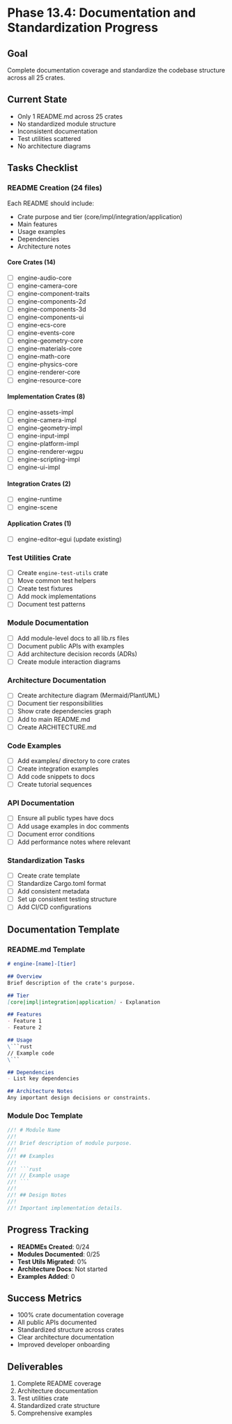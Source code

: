 # Phase 13.4: Documentation and Standardization Progress

## Goal
Complete documentation coverage and standardize the codebase structure across all 25 crates.

## Current State
- Only 1 README.md across 25 crates
- No standardized module structure
- Inconsistent documentation
- Test utilities scattered
- No architecture diagrams

## Tasks Checklist

### README Creation (24 files)
Each README should include:
- Crate purpose and tier (core/impl/integration/application)
- Main features
- Usage examples
- Dependencies
- Architecture notes

#### Core Crates (14)
- [ ] engine-audio-core
- [ ] engine-camera-core
- [ ] engine-component-traits
- [ ] engine-components-2d
- [ ] engine-components-3d
- [ ] engine-components-ui
- [ ] engine-ecs-core
- [ ] engine-events-core
- [ ] engine-geometry-core
- [ ] engine-materials-core
- [ ] engine-math-core
- [ ] engine-physics-core
- [ ] engine-renderer-core
- [ ] engine-resource-core

#### Implementation Crates (8)
- [ ] engine-assets-impl
- [ ] engine-camera-impl
- [ ] engine-geometry-impl
- [ ] engine-input-impl
- [ ] engine-platform-impl
- [ ] engine-renderer-wgpu
- [ ] engine-scripting-impl
- [ ] engine-ui-impl

#### Integration Crates (2)
- [ ] engine-runtime
- [ ] engine-scene

#### Application Crates (1)
- [ ] engine-editor-egui (update existing)

### Test Utilities Crate
- [ ] Create `engine-test-utils` crate
- [ ] Move common test helpers
- [ ] Create test fixtures
- [ ] Add mock implementations
- [ ] Document test patterns

### Module Documentation
- [ ] Add module-level docs to all lib.rs files
- [ ] Document public APIs with examples
- [ ] Add architecture decision records (ADRs)
- [ ] Create module interaction diagrams

### Architecture Documentation
- [ ] Create architecture diagram (Mermaid/PlantUML)
- [ ] Document tier responsibilities
- [ ] Show crate dependencies graph
- [ ] Add to main README.md
- [ ] Create ARCHITECTURE.md

### Code Examples
- [ ] Add examples/ directory to core crates
- [ ] Create integration examples
- [ ] Add code snippets to docs
- [ ] Create tutorial sequences

### API Documentation
- [ ] Ensure all public types have docs
- [ ] Add usage examples in doc comments
- [ ] Document error conditions
- [ ] Add performance notes where relevant

### Standardization Tasks
- [ ] Create crate template
- [ ] Standardize Cargo.toml format
- [ ] Add consistent metadata
- [ ] Set up consistent testing structure
- [ ] Add CI/CD configurations

## Documentation Template

### README.md Template
```markdown
# engine-[name]-[tier]

## Overview
Brief description of the crate's purpose.

## Tier
[core|impl|integration|application] - Explanation

## Features
- Feature 1
- Feature 2

## Usage
\```rust
// Example code
\```

## Dependencies
- List key dependencies

## Architecture Notes
Any important design decisions or constraints.
```

### Module Doc Template
```rust
//! # Module Name
//! 
//! Brief description of module purpose.
//! 
//! ## Examples
//! 
//! ```rust
//! // Example usage
//! ```
//! 
//! ## Design Notes
//! 
//! Important implementation details.
```

## Progress Tracking
- **READMEs Created**: 0/24
- **Modules Documented**: 0/25
- **Test Utils Migrated**: 0%
- **Architecture Docs**: Not started
- **Examples Added**: 0

## Success Metrics
- 100% crate documentation coverage
- All public APIs documented
- Standardized structure across crates
- Clear architecture documentation
- Improved developer onboarding

## Deliverables
1. Complete README coverage
2. Architecture documentation
3. Test utilities crate
4. Standardized crate structure
5. Comprehensive examples